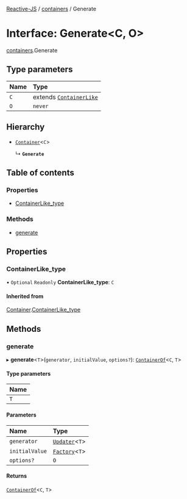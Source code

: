 [Reactive-JS](../README.md) / [containers](../modules/containers.md) / Generate

# Interface: Generate<C, O\>

[containers](../modules/containers.md).Generate

## Type parameters

| Name | Type |
| :------ | :------ |
| `C` | extends [`ContainerLike`](containers.ContainerLike.md) |
| `O` | `never` |

## Hierarchy

- [`Container`](containers.Container.md)<`C`\>

  ↳ **`Generate`**

## Table of contents

### Properties

- [ContainerLike\_type](containers.Generate.md#containerlike_type)

### Methods

- [generate](containers.Generate.md#generate)

## Properties

### ContainerLike\_type

• `Optional` `Readonly` **ContainerLike\_type**: `C`

#### Inherited from

[Container](containers.Container.md).[ContainerLike_type](containers.Container.md#containerlike_type)

## Methods

### generate

▸ **generate**<`T`\>(`generator`, `initialValue`, `options?`): [`ContainerOf`](../modules/containers.md#containerof)<`C`, `T`\>

#### Type parameters

| Name |
| :------ |
| `T` |

#### Parameters

| Name | Type |
| :------ | :------ |
| `generator` | [`Updater`](../modules/functions.md#updater)<`T`\> |
| `initialValue` | [`Factory`](../modules/functions.md#factory)<`T`\> |
| `options?` | `O` |

#### Returns

[`ContainerOf`](../modules/containers.md#containerof)<`C`, `T`\>

